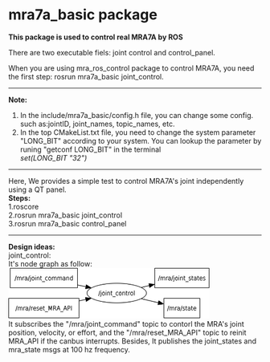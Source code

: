 # mra7a_basic package
**This package is used to control real MRA7A by ROS**

There are two executable fiels: joint control and control_panel.  

When you are using mra_ros_control package to control MRA7A, you need the first step: rosrun mra7a_basic joint_control.  

***
**Note:**
1. In the include/mra7a_basic/config.h file, you can change some config.<br>
such as:jointID, joint_names, topic_names, etc.<br>
2. In the top CMakeList.txt file, you need to change the system parameter "LONG_BIT" according to your system. You can lookup the parameter by runing "getconf LONG_BIT" in the terminal<br>
*set(LONG_BIT "32")* <br>
***
Here, We provides a simple test to control MRA7A's joint independently using a QT panel.<br>
**Steps:**<br>
1.roscore<br>
2.rosrun mra7a_basic joint_control<br>
3.rosrun mra7a_basic control_panel<br>
***
**Design ideas:**<br>
joint_control: <br>
It's node graph as follow: <br>
<img src="./image/joint_control.png" width=400 height=100 /> <br>
It subscribes the "/mra/joint_command" topic to contorl the MRA's joint position, velocity, or effort, and the "/mra/reset_MRA_API" topic to reinit MRA_API if the canbus interrupts. Besides, It publishes the joint_states and mra_state msgs at 100 hz frequency.





